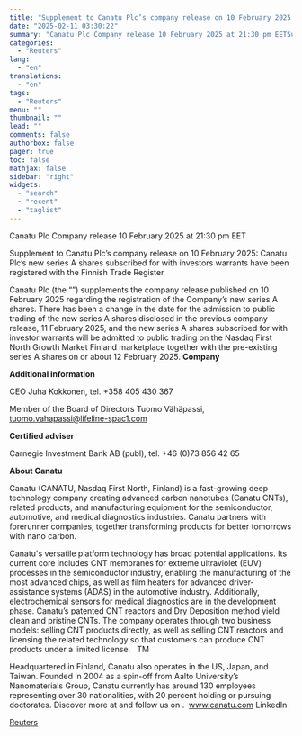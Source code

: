 ```yaml
---
title: "Supplement to Canatu Plc’s company release on 10 February 2025: Canatu Plc’s new series A shares subscribed for with investors warrants have been registered with the Finnish Trade Register"
date: "2025-02-11 03:30:22"
summary: "Canatu Plc Company release 10 February 2025 at 21:30 pm EETSupplement to Canatu Plc’s company release on 10 February 2025: Canatu Plc’s new series A shares subscribed for with investors warrants have been registered with the Finnish Trade RegisterCanatu Plc (the “”) supplements the company release published on 10 February..."
categories:
  - "Reuters"
lang:
  - "en"
translations:
  - "en"
tags:
  - "Reuters"
menu: ""
thumbnail: ""
lead: ""
comments: false
authorbox: false
pager: true
toc: false
mathjax: false
sidebar: "right"
widgets:
  - "search"
  - "recent"
  - "taglist"
---
```


Canatu Plc Company release 10 February 2025 at 21:30 pm EET

Supplement to Canatu Plc’s company release on 10 February 2025: Canatu Plc’s new series A shares subscribed for with investors warrants have been registered with the Finnish Trade Register

Canatu Plc (the “”) supplements the company release published on 10 February 2025 regarding the registration of the Company’s new series A shares. There has been a change in the date for the admission to public trading of the new series A shares disclosed in the previous company release, 11 February 2025, and the new series A shares subscribed for with investor warrants will be admitted to public trading on the Nasdaq First North Growth Market Finland marketplace together with the pre-existing series A shares on or about 12 February 2025. **Company**

**Additional information**

CEO Juha Kokkonen, tel. +358 405 430 367

Member of the Board of Directors Tuomo Vähäpassi, tuomo.vahapassi@lifeline-spac1.com

**Certified adviser**

Carnegie Investment Bank AB (publ), tel. +46 (0)73 856 42 65

**About Canatu**

Canatu (CANATU, Nasdaq First North, Finland) is a fast-growing deep technology company creating advanced carbon nanotubes (Canatu CNTs), related products, and manufacturing equipment for the semiconductor, automotive, and medical diagnostics industries. Canatu partners with forerunner companies, together transforming products for better tomorrows with nano carbon.

Canatu's versatile platform technology has broad potential applications. Its current core includes CNT membranes for extreme ultraviolet (EUV) processes in the semiconductor industry, enabling the manufacturing of the most advanced chips, as well as film heaters for advanced driver-assistance systems (ADAS) in the automotive industry. Additionally, electrochemical sensors for medical diagnostics are in the development phase. Canatu’s patented CNT reactors and Dry Deposition method yield clean and pristine CNTs. The company operates through two business models: selling CNT products directly, as well as selling CNT reactors and licensing the related technology so that customers can produce CNT products under a limited license.   TM

Headquartered in Finland, Canatu also operates in the US, Japan, and Taiwan. Founded in 2004 as a spin-off from Aalto University’s Nanomaterials Group, Canatu currently has around 130 employees representing over 30 nationalities, with 20 percent holding or pursuing doctorates. Discover more at and follow us on .  www.canatu.com LinkedIn

[Reuters](https://www.tradingview.com/news/reuters.com,2025-02-10:newsml_Ind3JLTCK:0-supplement-to-canatu-plc-s-company-release-on-10-february-2025-canatu-plc-s-new-series-a-shares-subscribed-for-with-investors-warrants-have-been-registered-with-the-finnish-trade-register/)
